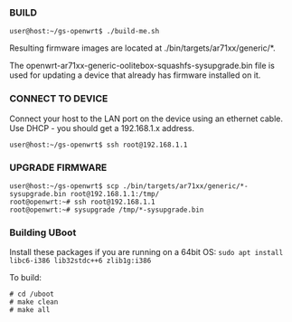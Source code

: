 ### BUILD
```
user@host:~/gs-openwrt$ ./build-me.sh
```
Resulting firmware images are located at ./bin/targets/ar71xx/generic/*.  

The openwrt-ar71xx-generic-oolitebox-squashfs-sysupgrade.bin file is used for updating a device that already has firmware installed on it.

### CONNECT TO DEVICE
Connect your host to the LAN port on the device using an ethernet cable.  Use DHCP - you should get a 192.168.1.x address.
```
user@host:~/gs-openwrt$ ssh root@192.168.1.1
```

### UPGRADE FIRMWARE
```
user@host:~/gs-openwrt$ scp ./bin/targets/ar71xx/generic/*-sysupgrade.bin root@192.168.1.1:/tmp/
root@openwrt:~# ssh root@192.168.1.1
root@openwrt:~# sysupgrade /tmp/*-sysupgrade.bin
```

### Building UBoot
Install these packages if you are running on a 64bit OS:
`sudo apt install libc6-i386 lib32stdc++6 zlib1g:i386`

To build:

```
# cd /uboot
# make clean
# make all
```

